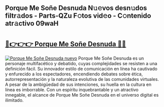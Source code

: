 ## Porque Me Soñe Desnuda N𝚞𝚎vos desn𝚞dos filtr𝚊dos - Parts-QZu F𝚘tos vid𝚎o - C𝚘ntenido atr𝚊ctivo 09waH

# <h2><a href="http://mbb93al.tromn.icu/?c=Porque+Me+So%c3%b1e+Desnuda">🔗👉👉👉 Porque Me Soñe Desnuda 🔗🔗</a></h2>

[![Porque Me Soñe Desnuda nuevo](https://i.imgur.com/pEAQMta.gif)](http://mbb93al.tromn.icu/?c=Porque+Me+So%c3%b1e+Desnuda)
Porque Me Soñe Desnuda es un personaje multifacético y debatido, cuyas complejidades se resisten a una definición fácil.  Su innovador estilo de comunicación en línea ha cautivado y enfurecido a los espectadores, encendiendo debates sobre ética, autorrepresentación y la naturaleza evolutiva de las comunidades virtuales. A pesar de la ambigüedad de sus intenciones, su huella en la cultura en línea es imborrable. Con un espíritu inquebrantable y un atractivo innegable, el alcance de Porque Me Soñe Desnuda en el universo digital es ilimitado.
